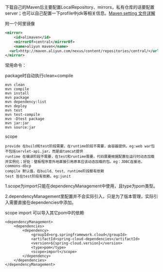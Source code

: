 下载自己的Maven后主要配置LocalRepository、mirrors，私有仓库的话要配置server；也可以自己配置一下profile中jdk等相关信息。[Maven setting 文件详解](https://www.cnblogs.com/hongmoshui/p/10762272.html)

附一个阿里镜像

~~~xml
<mirror>
    <id>alimaven</id>
    <mirrorOf>central</mirrorOf>
    <name>aliyun maven</name>
  <url>http://maven.aliyun.com/nexus/content/repositories/central/</url>
</mirror>
~~~

常用命令：

package时自动执行clean+compile

~~~
mvn clean
mvn compile
mvn install
mvn package
mvn dependency:list
mvn deploy
mvn test
mvn test-compile
mvn -Dtest package
mvn jar:jar
mvn source:jar
~~~



scope

~~~
provide 在build和test阶段需要，在runtime阶段不需要，由容器提供。eg:web war包不包括servlet-api.jar，而是由tomcat提供
runtime 在编译阶段不需要，在test和runtime需要，代码需要根据配置在运行时动态加载并实例化；好处：壁板程序意外地直接引用原本应该动态加载的包。eg：JDBC连接池，commons-dbcp
compile 默认值，在build、test、runtime阶段都有依赖
test 旨在test阶段有依赖。eg:junit
~~~

1.scope为import只能在dependencyManagement中使用，且type为pom类型。

2.dependencyManagement里配置并不会实际引入，只是为了版本管理，实际引入需要直接在dependencies中添加。

scope import 可以导入其它pom中的依赖

```
<dependencyManagement>
    <dependencies>
        <dependency>
            <groupId>org.springframework.cloud</groupId>
            <artifactId>spring-cloud-dependencies</artifactId>
            <version>${spring-cloud.version}</version>
            <type>pom</type>
            <scope>import</scope>
        </dependency>
    </dependencies>
</dependencyManagement>
```

